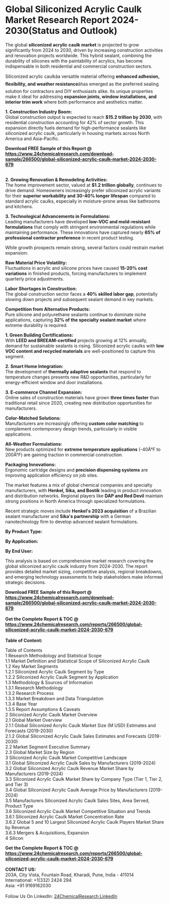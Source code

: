 <h1>Global Siliconized Acrylic Caulk Market Research Report 2024-2030(Status and Outlook)</h1><p>The global <strong>siliconized acrylic caulk market</strong> is projected to grow significantly from 2024 to 2030, driven by increasing construction activities and renovation projects worldwide. This hybrid sealant, combining the durability of silicones with the paintability of acrylics, has become indispensable in both residential and commercial construction sectors.</p><p>Siliconized acrylic caulkâa versatile material offering <strong>enhanced adhesion, flexibility, and weather resistance</strong>âhas emerged as the preferred sealing solution for contractors and DIY enthusiasts alike. Its unique properties make it ideal for addressing <strong>expansion joints, window installations, and interior trim work</strong> where both performance and aesthetics matter.</p><p><strong>1. Construction Industry Boom:</strong><br>
Global construction output is expected to reach <strong>$15.2 trillion by 2030</strong>, with residential construction accounting for 42% of sector growth. This expansion directly fuels demand for high-performance sealants like siliconized acrylic caulk, particularly in housing markets across North America and Asia-Pacific.</p><div><b>Download FREE Sample of this Report @ 
            <a href="https://www.24chemicalresearch.com/download-sample/266500/global-siliconized-acrylic-caulk-market-2024-2030-679">
            https://www.24chemicalresearch.com/download-sample/266500/global-siliconized-acrylic-caulk-market-2024-2030-679</a></b></div><br><p><strong>2. Growing Renovation &amp; Remodeling Activities:</strong><br>
The home improvement sector, valued at <strong>$1.2 trillion globally</strong>, continues to drive demand. Homeowners increasingly prefer siliconized acrylic variants for their <strong>superior workability and 30-40% longer lifespan</strong> compared to standard acrylic caulks, especially in moisture-prone areas like bathrooms and kitchens.</p><p><strong>3. Technological Advancements in Formulations:</strong><br>
Leading manufacturers have developed <strong>low-VOC and mold-resistant formulations</strong> that comply with stringent environmental regulations while maintaining performance. These innovations have captured nearly <strong>65% of professional contractor preference</strong> in recent product testing.</p><p>While growth prospects remain strong, several factors could restrain market expansion:</p><p><strong>Raw Material Price Volatility:</strong><br>
    Fluctuations in acrylic and silicone prices have caused <strong>15-20% cost variations</strong> in finished products, forcing manufacturers to implement quarterly price adjustments.</p><p><strong>Labor Shortages in Construction:</strong><br>
    The global construction sector faces a <strong>40% skilled labor gap</strong>, potentially slowing down projects and subsequent sealant demand in key markets.</p><p><strong>Competition from Alternative Products:</strong><br>
    Pure silicone and polyurethane sealants continue to dominate niche applications, capturing <strong>32% of the specialty sealant market</strong> where extreme durability is required.</p><p><strong>1. Green Building Certifications:</strong><br>
With <strong>LEED and BREEAM-certified</strong> projects growing at 12% annually, demand for sustainable sealants is rising. Siliconized acrylic caulks with <strong>low VOC content and recycled materials</strong> are well-positioned to capture this segment.</p><p><strong>2. Smart Home Integration:</strong><br>
The development of <strong>thermally adaptive sealants</strong> that respond to temperature changes presents new R&amp;D opportunities, particularly for energy-efficient window and door installations.</p><p><strong>3. E-commerce Channel Expansion:</strong><br>
Online sales of construction materials have grown <strong>three times faster</strong> than traditional retail since 2020, creating new distribution opportunities for manufacturers.</p><p><strong>Color-Matched Solutions:</strong><br>
    Manufacturers are increasingly offering <strong>custom color matching</strong> to complement contemporary design trends, particularly in visible applications.</p><p><strong>All-Weather Formulations:</strong><br>
    New products optimized for <strong>extreme temperature applications</strong> (-40Â°F to 200Â°F) are gaining traction in commercial construction.</p><p><strong>Packaging Innovations:</strong><br>
    Ergonomic cartridge designs and <strong>precision dispensing systems</strong> are improving application efficiency on job sites.</p><p>The market features a mix of global chemical companies and specialty manufacturers, with <strong>Henkel, Sika, and Bostik</strong> leading in product innovation and distribution networks. Regional players like <strong>DAP and Red Devil</strong> maintain strong positions in North America through specialized formulations.</p><p>Recent strategic moves include <strong>Henkel's 2023 acquisition</strong> of a Brazilian sealant manufacturer and <strong>Sika's partnership</strong> with a German nanotechnology firm to develop advanced sealant formulations.</p><p><strong>By Product Type:</strong></p><p><strong>By Application:</strong></p><p><strong>By End User:</strong></p><p>This analysis is based on comprehensive market research covering the global siliconized acrylic caulk industry from 2024-2030. The report provides detailed market sizing, competitive analysis, regional breakdowns, and emerging technology assessments to help stakeholders make informed strategic decisions.</p><div><b>Download FREE Sample of this Report @ 
            <a href="https://www.24chemicalresearch.com/download-sample/266500/global-siliconized-acrylic-caulk-market-2024-2030-679">
            https://www.24chemicalresearch.com/download-sample/266500/global-siliconized-acrylic-caulk-market-2024-2030-679</a></b></div><br><div><b>Get the Complete Report & TOC @ 
            <a href="https://www.24chemicalresearch.com/reports/266500/global-siliconized-acrylic-caulk-market-2024-2030-679">
            https://www.24chemicalresearch.com/reports/266500/global-siliconized-acrylic-caulk-market-2024-2030-679</a></b></div><br>
            <b>Table of Content:</b><p>Table of Contents<br />
1 Research Methodology and Statistical Scope<br />
1.1 Market Definition and Statistical Scope of Siliconized Acrylic Caulk<br />
1.2 Key Market Segments<br />
1.2.1 Siliconized Acrylic Caulk Segment by Type<br />
1.2.2 Siliconized Acrylic Caulk Segment by Application<br />
1.3 Methodology & Sources of Information<br />
1.3.1 Research Methodology<br />
1.3.2 Research Process<br />
1.3.3 Market Breakdown and Data Triangulation<br />
1.3.4 Base Year<br />
1.3.5 Report Assumptions & Caveats<br />
2 Siliconized Acrylic Caulk Market Overview<br />
2.1 Global Market Overview<br />
2.1.1 Global Siliconized Acrylic Caulk Market Size (M USD) Estimates and Forecasts (2019-2030)<br />
2.1.2 Global Siliconized Acrylic Caulk Sales Estimates and Forecasts (2019-2030)<br />
2.2 Market Segment Executive Summary<br />
2.3 Global Market Size by Region<br />
3 Siliconized Acrylic Caulk Market Competitive Landscape<br />
3.1 Global Siliconized Acrylic Caulk Sales by Manufacturers (2019-2024)<br />
3.2 Global Siliconized Acrylic Caulk Revenue Market Share by Manufacturers (2019-2024)<br />
3.3 Siliconized Acrylic Caulk Market Share by Company Type (Tier 1, Tier 2, and Tier 3)<br />
3.4 Global Siliconized Acrylic Caulk Average Price by Manufacturers (2019-2024)<br />
3.5 Manufacturers Siliconized Acrylic Caulk Sales Sites, Area Served, Product Type<br />
3.6 Siliconized Acrylic Caulk Market Competitive Situation and Trends<br />
3.6.1 Siliconized Acrylic Caulk Market Concentration Rate<br />
3.6.2 Global 5 and 10 Largest Siliconized Acrylic Caulk Players Market Share by Revenue<br />
3.6.3 Mergers & Acquisitions, Expansion<br />
4 Silicon</p><div><b>Get the Complete Report & TOC @ 
            <a href="https://www.24chemicalresearch.com/reports/266500/global-siliconized-acrylic-caulk-market-2024-2030-679">
            https://www.24chemicalresearch.com/reports/266500/global-siliconized-acrylic-caulk-market-2024-2030-679</a></b></div><br><b>CONTACT US:</b><br>
            203A, City Vista, Fountain Road, Kharadi, Pune, India - 411014<br>
            International: +1(332) 2424 294<br>
            Asia: +91 9169162030 <br><br>
            Follow Us On LinkedIn: <a href="https://www.linkedin.com/company/24chemicalresearch/">24ChemicalResearch LinkedIn</a>